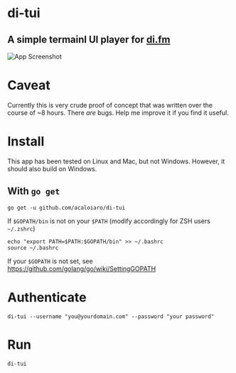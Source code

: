 # di-tui
A simple termainl UI player for [di.fm](http://di.fm)
---
![App Screenshot](https://user-images.githubusercontent.com/3331648/75633473-08145a00-5bd3-11ea-9c6c-0519abd8730b.png)
# Caveat

Currently this is very crude proof of concept that was written over the course of ~8 hours. There *are* bugs. Help me improve it if you find it useful. 

# Install

This app has been tested on Linux and Mac, but not Windows. However, it should also build on Windows. 

## With `go get`
`go get -u github.com/acaloiaro/di-tui`

If `$GOPATH/bin` is not on your `$PATH` (modify accordingly for ZSH users `~/.zshrc`)
```
echo "export PATH=$PATH:$GOPATH/bin" >> ~/.bashrc
source ~/.bashrc
```

If your `$GOPATH` is not set, see https://github.com/golang/go/wiki/SettingGOPATH

# Authenticate

`di-tui --username "you@yourdomain.com" --password "your password"`

# Run

`di-tui`
